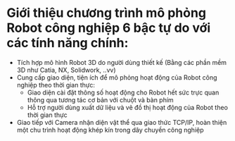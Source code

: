 # Giới thiệu chương trình mô phỏng Robot công nghiệp 6 bậc tự do với các tính năng chính:
- Tích hợp mô hình Robot 3D do người dùng thiết kế (Bằng các phần mềm 3D như Catia, NX, Solidwork, ..vv)
- Cung cấp giao diện, tiện ích để mô phỏng hoạt động của Robot công nghiệp theo thời gian thực:
    + Giao diện cài đặt thông số hoạt động cho Robot hết sức trực quan thông qua tương tác cơ bản với chuột và bàn phím
    + Hỗ trợ người dùng xuất dữ liệu và vẽ đồ thị hoạt động của Robot theo thời gian thực
- Giao tiếp với Camera nhận diện vật thể qua giao thức TCP/IP, hoàn thiện một chu trình hoạt động khép kín trong dây chuyền công nghiệp

    

 
